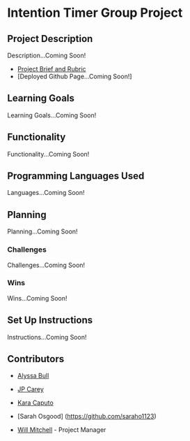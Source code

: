 # Intention Timer Group Project

## Project Description

Description...Coming Soon!

- [Project Brief and Rubric](https://mod4.turing.io/projects/capstone.html)
- [Deployed Github Page...Coming Soon!]

## Learning Goals

Learning Goals...Coming Soon!

## Functionality

Functionality...Coming Soon!

## Programming Languages Used

Languages...Coming Soon!

## Planning

Planning...Coming Soon!

### Challenges

Challenges...Coming Soon!

### Wins

Wins...Coming Soon!

## Set Up Instructions

Instructions...Coming Soon!

## Contributors

* [Alyssa Bull](https://github.com/alyssabull)
* [JP Carey](https://github.com/jaypeasee)
* [Kara Caputo](https://github.com/kncaputo)
* [Sarah Osgood] (https://github.com/saraho1123)

* [Will Mitchell](https://github.com/wvmitchell) - Project Manager
